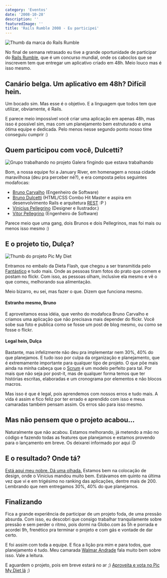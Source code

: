 ```yaml
---
category: 'Eventos'
date: '2008-10-28'
description: ''
featuredImage: ''
title: 'Rails Rumble 2008 - Eu participei'
---
```


![Thumb da marca do Rails Rumble](/assets/images/posts/thumb-rumble.jpg)

No final de semana retrasado eu tive a grande oportunidade de participar do [Rails Rumble](http://www.railsrumble.com/), que é um concurso mundial, onde os caboclos que se inscrevem tem que entregar um aplicativo criado em 48h. Meio louco mas é isso mesmo.

## Canário belga. Um aplicativo em 48h? Difícil hein.

Um bocado sim. Mas esse é o objetivo. E a linguagem que todos tem que utilizar, obviamente, é Rails.

E parece meio impossível você criar uma aplicação em apenas 48h, mas isso é possível sim, mas com um planejamento bem estruturado e uma ótima equipe e dedicada. Pelo menos nesse segundo ponto nosso time conseguiu cumprir :)

## Quem participou com você, Dulcetti?

![Grupo trabalhando no projeto](/assets/images/posts/galera-rails-rumble.jpg) Galera fingindo que estava trabalhando

Bom, a nossa equipe foi a January River, em homenagem a nossa cidade maravilhosa (deu pra perceber né?), e era composta pelos seguintes modafocas:

- [Bruno Carvalho](http://www.brunocarvalho.com/) (Engenheiro de Software)
- [Bruno Dulcetti](/) (HTML/CSS Combo Hit Master e aspira em desenvolvimento Rails e arquitetura [REST](http://pt.wikipedia.org/wiki/REST) :P )
- [Vinicius Pellegrino](http://www.viniciuspellegrino.com.br/) (Designer e Ilustrador.)
- [Vitor Pellegrino](http://vp.blog.br/) (Engenheiro de Software)

Parece meio que uma gang, dois Brunos e dois Pellegrinos, mas foi mais ou menos isso mesmo :)

## E o projeto tio, Dulça?

![Thumb do projeto Pic My Diet](/assets/images/posts/thumb-picmydiet.jpg)

Entramos no embalo da Dieta Flash, que chegou a ser transmitida pelo [Fantástico](http://fantastico.globo.com/Jornalismo/FANT/0,,MUL795951-15605,00-TIRE+FOTO+DOS+ALIMENTOS+E+EMAGRECA.html) e tudo mais. Onde as pessoas tiram fotos do prato que comem e postam no flickr. Com isso, as pessoas olham, inclusive ela mesmo e vê o que comeu, melhorando sua alimentação.

Meio bizarro, eu sei, mas fazer o que. Dizem que funciona mesmo.

#### Estranho mesmo, Bruno

E aproveitamos essa idéia, que venho do modafoca Bruno Carvalho e criamos uma aplicação que não precisava mais depender do flickr. Você sobe sua foto e publica como se fosse um post de blog mesmo, ou como se fosse o flickr.

#### Legal hein, Dulça

Bastante, mas infelizmente não deu pra implementar nem 30%, 40% do que planejamos. E tudo isso por culpa da organização e planejamento, que é extremamente importante para qualquer tipo de projeto. O que põe mais ainda na minha cabeça que o [Scrum](http://pt.wikipedia.org/wiki/Scrum) é um modelo perfeito para tal. Por mais que não seja por post-it, mas de qualquer forma temos que ter histórias escritas, elaboradas e um cronograma por elementos e não blocos macros.

Mas isso é que é legal, pois aprendemos com nossos erros e tudo mais. A vida é assim e fico feliz por ter errado e aprendido com isso e meus camaradas também pensam assim. Os erros são para isso mesmo.

## Mas não pensem que o projeto acabou...

Naturalmente que não acabou. Estamos melhorando, já metendo a mão no código e fazendo todas as features que planejamos e estamos provendo para o lançamento em breve. Os deixarei informado por aqui :D

## E o resultado? Onde tá?

[Está aqui meu nobre. Dá uma olhada.](http://rio.r08.railsrumble.com/) Estamos bem na colocação de design, onde o Vinicius mandou muito bem. Estávamos em quinto na última vez que vi e em trigésimo no ranking das aplicações, dentre mais de 200. Lembrando que nem entregamos 30%, 40% do que planejamos.

## Finalizando

Fica a grande experiência de participar de um projeto foda, de uma pressão absurda. Com isso, eu descobri que consigo trabalhar tranquilamente sobre pressão e sem perder o ritmo, pois dormi na Globo.com às 5h e porrada e acordei 9h, frenético pra terminar o projeto e com gás e vontade de dar certo.

E foi assim com toda a equipe. E fica a lição pra mim e para todos, que planejamento é tudo. Meu camarada [Walmar Andrade](http://fatorw.com/) fala muito bem sobre isso. Vale a leitura.

E aguardem o projeto, pois em breve estará no ar ;) [Aproveita e vota no Pic My Diet lá](http://rio.vote.railsrumble.com/) ;)
